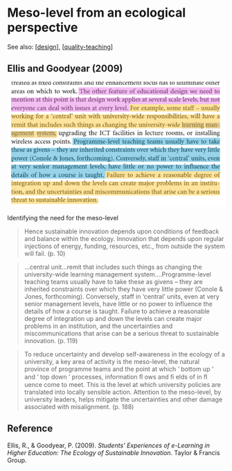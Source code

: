 
# Meso-level from an ecological perspective 

See also:  [[design]], [[quality-teaching]]

## Ellis and Goodyear (2009)

![](images/designScaleEllisGoodyear.png)

Identifying the need for the meso-level

> Hence sustainable innovation depends upon conditions of feedback and balance within the ecology. Innovation that depends upon regular injections of energy, funding, resources, etc., from outside the system will fail. (p. 10)

> …central unit…remit that includes such things as changing the university-wide learning management system….Programme-level teaching teams usually have to take these as givens – they are inherited constraints over which they have very little power (Conole & Jones, forthcoming). Conversely, staff in ‘central’ units, even at very senior management levels, have little or no power to influence the details of how a course is taught. Failure to achieve a reasonable degree of integration up and down the levels can create major problems in an institution, and the uncertainties and miscommunications that arise can be a serious threat to sustainable innovation. (p. 119)

> To reduce uncertainty and develop self-awareness in the ecology of a university, a key area of activity is the meso-level, the natural province of programme teams and the point at which ‘ bottom up ’ and ‘ top down ’ processes, information ﬂ ows and ﬁ elds of in ﬂ uence come to meet. This is the level at which university policies are translated into locally sensible action. Attention to the meso-level, by university leaders, helps mitigate the uncertainties and other damage associated with misalignment. (p. 188)

## Reference

Ellis, R., & Goodyear, P. (2009). *Students' Experiences of e-Learning in Higher Education: The Ecology of Sustainable Innovation*. Taylor & Francis Group. 

[//begin]: # "Autogenerated link references for markdown compatibility"
[design]: design "Design"
[quality-teaching]: <../Quality and teaching/quality-teaching> "Quality teaching"
[//end]: # "Autogenerated link references"